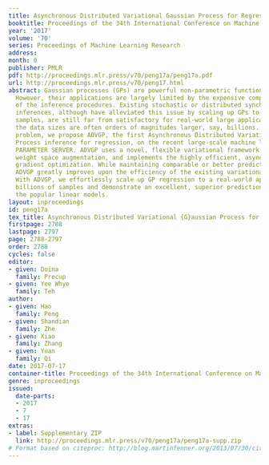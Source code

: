 ```yaml
---
title: Asynchronous Distributed Variational Gaussian Process for Regression
booktitle: Proceedings of the 34th International Conference on Machine Learning
year: '2017'
volume: '70'
series: Proceedings of Machine Learning Research
address: 
month: 0
publisher: PMLR
pdf: http://proceedings.mlr.press/v70/peng17a/peng17a.pdf
url: http://proceedings.mlr.press/v70/peng17.html
abstract: Gaussian processes (GPs) are powerful non-parametric function estimators.
  However, their applications are largely limited by the expensive computational cost
  of the inference procedures. Existing stochastic or distributed synchronous variational
  inferences, although have alleviated this issue by scaling up GPs to millions of
  samples, are still far from satisfactory for real-world large applications, where
  the data sizes are often orders of magnitudes larger, say, billions. To solve this
  problem, we propose ADVGP, the first Asynchronous Distributed Variational Gaussian
  Process inference for regression, on the recent large-scale machine learning platform,
  PARAMETER SERVER. ADVGP uses a novel, flexible variational framework based on a
  weight space augmentation, and implements the highly efficient, asynchronous proximal
  gradient optimization. While maintaining comparable or better predictive performance,
  ADVGP greatly improves upon the efficiency of the existing variational methods.
  With ADVGP, we effortlessly scale up GP regression to a real-world application with
  billions of samples and demonstrate an excellent, superior prediction accuracy to
  the popular linear models.
layout: inproceedings
id: peng17a
tex_title: Asynchronous Distributed Variational {G}aussian Process for Regression
firstpage: 2788
lastpage: 2797
page: 2788-2797
order: 2788
cycles: false
editor:
- given: Doina
  family: Precup
- given: Yee Whye
  family: Teh
author:
- given: Hao
  family: Peng
- given: Shandian
  family: Zhe
- given: Xiao
  family: Zhang
- given: Yuan
  family: Qi
date: 2017-07-17
container-title: Proceedings of the 34th International Conference on Machine Learning
genre: inproceedings
issued:
  date-parts:
  - 2017
  - 7
  - 17
extras:
- label: Supplementary ZIP
  link: http://proceedings.mlr.press/v70/peng17a/peng17a-supp.zip
# Format based on citeproc: http://blog.martinfenner.org/2013/07/30/citeproc-yaml-for-bibliographies/
---
```


